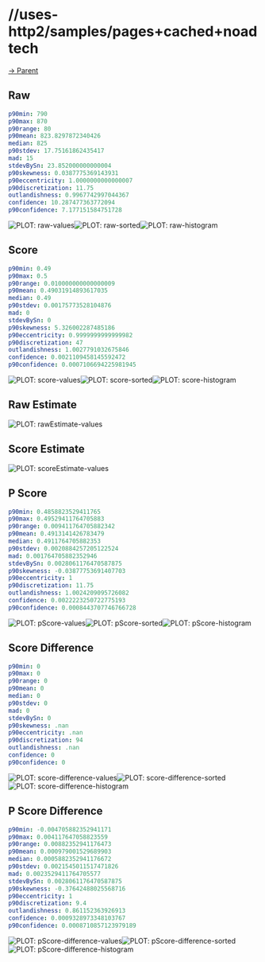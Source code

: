 
# //uses-http2/samples/pages+cached+noadtech

[→ Parent](../..)


## Raw


```yaml
p90min: 790
p90max: 870
p90range: 80
p90mean: 823.8297872340426
median: 825
p90stdev: 17.75161862435417
mad: 15
stdevBySn: 23.852000000000004
p90skewness: 0.0387775369143931
p90eccentricity: 1.0000000000000007
p90discretization: 11.75
outlandishness: 0.9967742997044367
confidence: 10.287477363772094
p90confidence: 7.177151584751728

```

![PLOT: raw-values](./raw/values.svg)![PLOT: raw-sorted](./raw/sorted.svg)![PLOT: raw-histogram](./raw/histogram.svg)
## Score


```yaml
p90min: 0.49
p90max: 0.5
p90range: 0.010000000000000009
p90mean: 0.49031914893617035
median: 0.49
p90stdev: 0.00175773528104876
mad: 0
stdevBySn: 0
p90skewness: 5.326002287485186
p90eccentricity: 0.9999999999999982
p90discretization: 47
outlandishness: 1.0027791032675846
confidence: 0.0021109458145592472
p90confidence: 0.0007106694225981945

```

![PLOT: score-values](./score/values.svg)![PLOT: score-sorted](./score/sorted.svg)![PLOT: score-histogram](./score/histogram.svg)
## Raw Estimate

![PLOT: rawEstimate-values](./rawEstimate/values.svg)
## Score Estimate

![PLOT: scoreEstimate-values](./scoreEstimate/values.svg)
## P Score


```yaml
p90min: 0.4858823529411765
p90max: 0.49529411764705883
p90range: 0.009411764705882342
p90mean: 0.4913141426783479
median: 0.4911764705882353
p90stdev: 0.0020884257205122524
mad: 0.001764705882352946
stdevBySn: 0.0028061176470587875
p90skewness: -0.03877753691407703
p90eccentricity: 1
p90discretization: 11.75
outlandishness: 1.0024209095726082
confidence: 0.0022223250722775193
p90confidence: 0.0008443707746766728

```

![PLOT: pScore-values](./pScore/values.svg)![PLOT: pScore-sorted](./pScore/sorted.svg)![PLOT: pScore-histogram](./pScore/histogram.svg)
## Score Difference


```yaml
p90min: 0
p90max: 0
p90range: 0
p90mean: 0
median: 0
p90stdev: 0
mad: 0
stdevBySn: 0
p90skewness: .nan
p90eccentricity: .nan
p90discretization: 94
outlandishness: .nan
confidence: 0
p90confidence: 0

```

![PLOT: score-difference-values](./score-difference/values.svg)![PLOT: score-difference-sorted](./score-difference/sorted.svg)![PLOT: score-difference-histogram](./score-difference/histogram.svg)
## P Score Difference


```yaml
p90min: -0.004705882352941171
p90max: 0.004117647058823559
p90range: 0.00882352941176473
p90mean: 0.000979001529689903
median: 0.0005882352941176672
p90stdev: 0.0021545011517471826
mad: 0.0023529411764705577
stdevBySn: 0.0028061176470587875
p90skewness: -0.37642488025568716
p90eccentricity: 1
p90discretization: 9.4
outlandishness: 0.861152363926913
confidence: 0.0009328973348103767
p90confidence: 0.0008710857123979189

```

![PLOT: pScore-difference-values](./pScore-difference/values.svg)![PLOT: pScore-difference-sorted](./pScore-difference/sorted.svg)![PLOT: pScore-difference-histogram](./pScore-difference/histogram.svg)